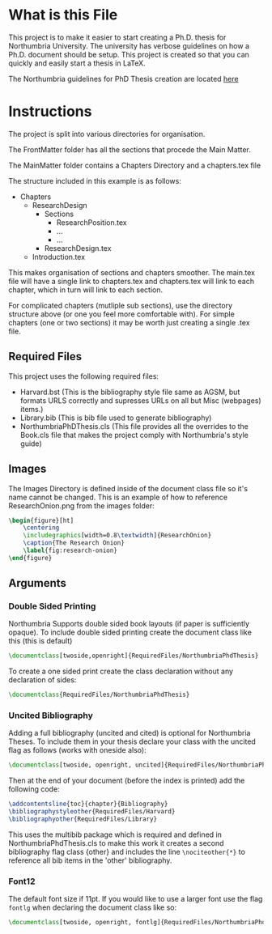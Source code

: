 # What is this File

This project is to make it easier to start creating a Ph.D. thesis for Northumbria University. The university has verbose guidelines on how a Ph.D. document should be setup. This project is created so that you can quickly and easily start a thesis in LaTeX.

The Northumbria guidelines for PhD Thesis creation are located [here]("https://northumbria-cdn.azureedge.net/-/media/corporate-website/new-sitecore-gallery/services/academic-registry/documents/academic-support/submission-guidance-for-students-and-supervisors.pdf?modified=20181220112907&la=en&hash=8AB2B5471E72E1D719AF0933F0B8C4BCAD552FA9")

# Instructions

The project is split into various directories for organisation.

The FrontMatter folder has all the sections that procede the Main
Matter. 

The MainMatter folder contains a Chapters Directory and a chapters.tex file

The structure included in this example is as follows:

- Chapters
  - ResearchDesign
    - Sections
      - ResearchPosition.tex
      - ...
      - ...
    - ResearchDesign.tex
  - Introduction.tex

This makes organisation of sections and chapters smoother. The main.tex file will have a single link to chapters.tex and chapters.tex will link to each chapter, which in turn will link to each section. 

For complicated chapters (mutliple sub sections), use the directory structure above (or one you feel more comfortable with). For simple chapters (one or two sections) it may be worth just creating a single .tex file.


## Required Files

This project uses the following required files:

- Harvard.bst (This is the bibliography style file same as AGSM, but formats URLS correctly and supresses URLs on all but Misc (webpages) items.)
- Library.bib (This is bib file used to generate bibliography)
- NorthumbriaPhDThesis.cls (This file provides all the overrides to the Book.cls file that makes the project comply with Northumbria's style guide)

## Images

The Images Directory is defined inside of the document class file so it's name cannot be changed. This is an example of how to reference ResearchOnion.png from the images folder:

```latex
\begin{figure}[ht]
    \centering
    \includegraphics[width=0.8\textwidth]{ResearchOnion}
    \caption{The Research Onion}
    \label{fig:research-onion}
\end{figure}
```


## Arguments

### Double Sided Printing

Northumbria Supports double sided book layouts (if paper is sufficiently opaque). To include double sided printing create the document class like this (this is default)

```latex
\documentclass[twoside,openright]{RequiredFiles/NorthumbriaPhdThesis}
```

To create a one sided print create the class declaration without any declaration of sides:

```latex
\documentclass{RequiredFiles/NorthumbriaPhdThesis}
```

### Uncited Bibliography

Adding a full bibliography (uncited and cited) is optional for Northumbria Theses. To include them in your thesis  declare your class with the uncited flag as follows (works with oneside also):

```latex
\documentclass[twoside, openright, uncited]{RequiredFiles/NorthumbriaPhdThesis}
```

Then at the end of your document (before the index is printed) add the following code:

```latex
\addcontentsline{toc}{chapter}{Bibliography}
\bibliographystyleother{RequiredFiles/Harvard} 
\bibliographyother{RequiredFiles/Library}
```

This uses the multibib package which is required and defined in NorthumbriaPhdThesis.cls to make this work it creates a second bibliography flag class {other} and includes the line `\nociteother{*}` to reference all bib items in the 'other' bibliography.


### Font12

The default font size if 11pt. If you would like to use a larger font use the flag `fontlg` when declaring the document class like so:

```latex
\documentclass[twoside, openright, fontlg]{RequiredFiles/NorthumbriaPhdThesis}
```

